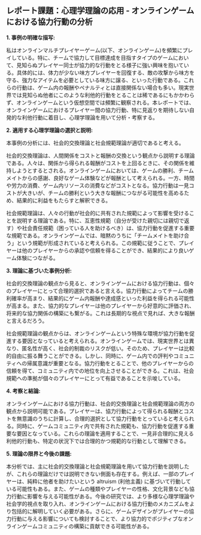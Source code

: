 ## レポート課題：心理学理論の応用 - オンラインゲームにおける協力行動の分析

**1. 事例の明確な描写:**

私はオンラインマルチプレイヤーゲーム(以下、オンラインゲーム)を頻繁にプレイしている。特に、チームで協力して目標達成を目指すタイプのゲームにおいて、見知らぬプレイヤー同士が協力的な行動をとる様子に強い興味を抱いている。具体的には、体力が少ない味方プレイヤーを回復する、敵の攻撃から味方を守る、強力なアイテムを必要としている味方に譲る、といった行動である。これらの行動は、ゲーム内の報酬やペナルティとは直接関係ない場合も多い。現実世界では見知らぬ他者にこのような利他的行動をとることは稀であるにもかかわらず、オンラインゲームという仮想空間では頻繁に観察される。本レポートでは、オンラインゲームにおけるプレイヤー間の協力行動、特に見返りを期待しない自発的な利他行動に着目し、心理学理論を用いて分析・考察する。

**2. 適用する心理学理論の選択と説明:**

本事例の分析には、社会的交換理論と社会規範理論が適切であると考える。

社会的交換理論は、人間関係をコストと報酬の交換という観点から説明する理論である。人々は、関係から得られる報酬がコストを上回るときに、その関係を維持しようとするとされる。オンラインゲームにおいては、ゲームの勝利、チームメイトからの感謝、良好なゲーム体験などが報酬として考えられる。一方、時間や労力の消費、ゲーム内リソースの消費などがコストとなる。協力行動は一見コストが大きいが、チームの勝利という大きな報酬につながる可能性を高めるため、結果的に利益をもたらすと解釈できる。

社会規範理論は、人々の行動が社会的に共有された規範によって影響を受けることを説明する理論である。特に、互恵性規範（自分が受けた親切には親切で返す）や社会責任規範（困っている人を助けるべき）は、協力行動を促進する重要な規範である。オンラインゲームでは、暗黙のうちに「チームメイトを助け合う」という規範が形成されていると考えられる。この規範に従うことで、プレイヤーは他のプレイヤーからの承認や信頼を得ることができ、結果的により良いゲーム体験につながる。

**3. 理論に基づいた事例分析:**

社会的交換理論の観点から見ると、オンラインゲームにおける協力行動は、個々のプレイヤーにとって合理的選択であると言える。協力行動によってチームの勝利確率が高まり、結果的にゲーム内報酬や達成感といった利益を得られる可能性が高まる。また、協力的なプレイヤーは他のプレイヤーから好意的に評価され、将来的な協力関係の構築にも繋がる。これは長期的な視点で見れば、大きな報酬と言えるだろう。

社会規範理論の観点からは、オンラインゲームという特殊な環境が協力行動を促進する要因となっていると考えられる。オンラインゲームでは、現実世界とは異なり、匿名性が高く、社会的制裁のリスクが低い。そのため、プレイヤーは比較的自由に振る舞うことができる。しかし、同時に、ゲーム内での評判やコミュニティへの帰属意識が重要となる。協力行動をとることで、他のプレイヤーからの信頼を得て、コミュニティ内での地位を向上させることができる。これは、社会規範への準拠が個々のプレイヤーにとって有益であることを示唆している。

**4. 考察と結論:**

オンラインゲームにおける協力行動は、社会的交換理論と社会規範理論の両方の観点から説明可能である。プレイヤーは、協力行動によって得られる報酬とコストを無意識のうちに計算し、合理的選択として協力行動をとっていると考えられる。同時に、ゲームコミュニティ内で共有された規範も、協力行動を促進する重要な要因となっている。これらの理論を適用することで、一見非合理的に見える利他的行動も、特定の状況下では合理的かつ規範的な行動として理解できる。

**5. 理論の限界と今後の課題:**

本分析では、主に社会的交換理論と社会規範理論を用いて協力行動を説明したが、これらの理論だけでは説明できない側面も存在する。例えば、一部のプレイヤーは、純粋に他者を助けたいという altruism (利他主義) に基づいて行動している可能性もある。また、ゲームの種類やプレイヤーの性格、文化背景なども協力行動に影響を与える可能性がある。今後の研究では、より多様な心理学理論や社会学的視点を取り入れ、オンラインゲームにおける協力行動のメカニズムをより包括的に解明していく必要がある。さらに、ゲームデザインがプレイヤーの協力行動に与える影響についても検討することで、より協力的でポジティブなオンラインゲームコミュニティの構築に貢献できる可能性がある。
